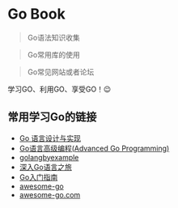 <h1>Go Book</h1>

> Go语法知识收集

> Go常用库的使用

> Go常见网站或者论坛
  
学习GO、利用GO、享受GO！:wink:
 

## 常用学习Go的链接

- [Go 语言设计与实现](https://draveness.me/golang/)
- [Go语言高级编程(Advanced Go Programming)](https://chai2010.cn/advanced-go-programming-book/index.html)
- [golangbyexample](https://golangbyexample.com/)
- [深入Go语言之旅](https://go.cyub.vip)
- [Go入门指南](https://go.timpaik.top/directory.html)
- [awesome-go](https://github.com/uhub/awesome-go)
- [awesome-go.com](https://awesome-go.com/software-packages/)
